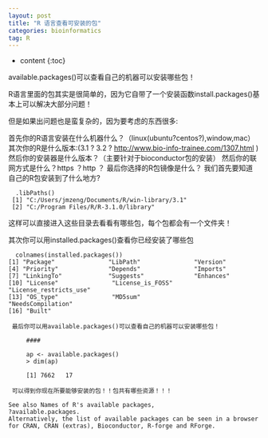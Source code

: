 ```yaml
---
layout: post
title: "R 语言查看可安装的包"
categories: bioinformatics
tag: R
---
```


* content
{:toc}


available.packages()可以查看自己的机器可以安装哪些包！


R语言里面的包其实是很简单的，因为它自带了一个安装函数install.packages()基本上可以解决大部分问题！

但是如果出问题也是蛮复杂的，因为要考虑的东西很多:

首先你的R语言安装在什么机器什么？（linux(ubuntu?centos?),window,mac）
其次你的R是什么版本:(3.1 ? 3.2 ?  http://www.bio-info-trainee.com/1307.html )
然后你的安装器是什么版本？（主要针对于bioconductor包的安装）
然后你的联网方式是什么？https ？http ？
最后你选择的R包镜像是什么？
我们首先要知道自己的R包安装到了什么地方?
```
  .libPaths()
 [1] "C:/Users/jmzeng/Documents/R/win-library/3.1"
 [2] "C:/Program Files/R/R-3.1.0/library"
```
 这样可以直接进入这些目录去看看有哪些包，每个包都会有一个文件夹！

 其次你可以用installed.packages()查看你已经安装了哪些包
```
  colnames(installed.packages())
[1] "Package"               "LibPath"               "Version"
[4] "Priority"              "Depends"               "Imports"
[7] "LinkingTo"             "Suggests"              "Enhances"
[10] "License"               "License_is_FOSS"       "License_restricts_use"
[13] "OS_type"               "MD5sum"                "NeedsCompilation"
[16] "Built"
```
     最后你可以用available.packages()可以查看自己的机器可以安装哪些包！
```
     ####

     ap <- available.packages()
     > dim(ap)

     [1] 7662   17
```
     可以得到你现在所要能够安装的包！！包共有哪些资源！！！
```
See also Names of R's available packages,
?available.packages.
Alternatively, the list of available packages can be seen in a browser for CRAN, CRAN (extras), Bioconductor, R-forge and RForge.
```
